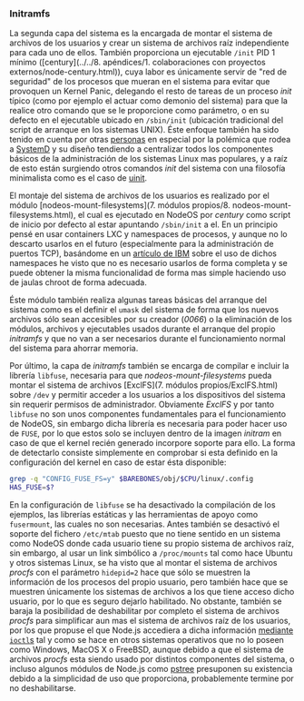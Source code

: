 ### Initramfs

La segunda capa del sistema es la encargada de montar el sistema de archivos de
los usuarios y crear un sistema de archivos raíz independiente para cada uno de
ellos. También proporciona un ejecutable `/init` PID 1 mínimo
([century](../../8. apéndices/1. colaboraciones con proyectos externos/node-century.html)),
cuya labor es únicamente servir de "red de seguridad" de los procesos que mueran
en el sistema para evitar que provoquen un Kernel Panic, delegando el resto de
tareas de un proceso *init* típico (como por ejemplo el actuar como demonio del
sistema) para que la realice otro comando que se le proporcione como parámetro,
o en su defecto en el ejecutable ubicado en `/sbin/init` (ubicación tradicional
del script de arranque en los sistemas UNIX). Éste enfoque también ha sido
tenido en cuenta por otras [personas](http://ewontfix.com/14) en especial por la
polémica que rodea a [SystemD](http://www.freedesktop.org/wiki/Software/systemd)
y su diseño tendiendo a centralizar todos los componentes básicos de la
administración de los sistemas Linux mas populares, y a raíz de esto están
surgiendo otros comandos *init* del sistema con una filosofía minimalista como
es el caso de [uinit](https://github.com/siblynx/uinit).

El montaje del sistema de archivos de los usuarios es realizado por el módulo
[nodeos-mount-filesystems](7. módulos propios/8. nodeos-mount-filesystems.html),
el cual es ejecutado en NodeOS por *century* como script de inicio por defecto
al estar apuntando `/sbin/init` a el. En un principio pensé en usar containers
LXC y namespaces de procesos, y aunque no lo descarto usarlos en el futuro
(especialmente para la administración de puertos TCP), basándome en un
[artículo de IBM](http://www.ibm.com/developerworks/library/l-mount-namespaces)
sobre el uso de dichos namespaces he visto que no es necesario usarlos de forma
completa y se puede obtener la misma funcionalidad de forma mas simple haciendo
uso de jaulas chroot de forma adecuada.

Éste módulo también realiza algunas tareas básicas del arranque del sistema
como es el definir el `umask` del sistema de forma que los nuevos archivos sólo
sean accesibles por su creador (*0066*) o la eliminación de los módulos,
archivos y ejecutables usados durante el arranque del propio *initramfs* y que
no van a ser necesarios durante el funcionamiento normal del sistema para
ahorrar memoria.

Por último, la capa de *initramfs* también se encarga de compilar e incluir la
librería `libfuse`, necesaria para que *nodeos-mount-filesystems* pueda montar
el sistema de archivos
[ExclFS](7. módulos propios/ExclFS.html) sobre `/dev`
y permitir acceder a los usuarios a los dispositivos del sistema sin requerir
permisos de administrador. Obviamente *ExclFS* y por tanto `libfuse` no son unos
componentes fundamentales para el funcionamiento de NodeOS, sin embargo dicha
librería es necesaria para poder hacer uso de `FUSE`, por lo que estos solo se
incluyen dentro de la imagen *initram* en caso de que el kernel recién generado
incorpore soporte para ello. La forma de detectarlo consiste simplemente en
comprobar si esta definido en la configuración del kernel en caso de estar ésta
disponible:

```bash
grep -q "CONFIG_FUSE_FS=y" $BAREBONES/obj/$CPU/linux/.config
HAS_FUSE=$?
```

En la configuración de `libfuse` se ha desactivado la compilación de los
ejemplos, las librerías estáticas y las herramientas de apoyo como `fusermount`,
las cuales no son necesarias. Antes también se desactivó el soporte del fichero
`/etc/mtab` puesto que no tiene sentido en un sistema como NodeOS donde cada
usuario tiene su propio sistema de archivos raíz, sin embargo, al usar un link
simbólico a `/proc/mounts` tal como hace Ubuntu y otros sistemas Linux, se ha
visto que al montar el sistema de archivos *procfs* con el parámetro `hidepid=2`
hace que sólo se muestren la información de los procesos del propio usuario,
pero también hace que se muestren únicamente los sistemas de archivos a los que
tiene acceso dicho usuario, por lo que es seguro dejarlo habilitado. No obstante,
también se baraja la posibilidad de deshabilitar por completo el sistema de
archivos *procfs* para simplificar aun mas el sistema de archivos raíz de los
usuarios, por los que propuse el que Node.js accediera a dicha información
[mediante `ioctl`s](https://github.com/joyent/node/issues/10426) tal y como se
hace en otros sistemas operativos que no lo poseen como Windows, MacOS X o
FreeBSD, aunque debido a que el sistema de archivos *procfs* esta siendo usado
por distintos componentes del sistema, o incluso algunos módulos de Node.js como
[pstree](https://github.com/piranna/pstree) presuponen su existencia debido a la
simplicidad de uso que proporciona, probablemente termine por no deshabilitarse.
